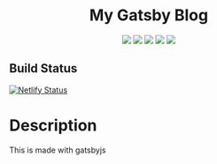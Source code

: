 <h1 align="center">My Gatsby Blog</h1>
<p align="center">
  <img src="https://img.shields.io/github/issues/koushik-dev/my-website" />
  <img src="https://img.shields.io/github/license/koushik-dev/my-website" />
  <a href="https://reactjs.org/" target="_blank"><img src="https://img.shields.io/badge/View-React-blue.svg?logo=React"></a>
  <a href="https://bulma.io/" target="_blank"><img src="https://img.shields.io/badge/UI%20Framework-Bulma-blue"></a>
  <a href="https://emotion.sh/docs/introduction" target="_blank"><img src="http://img.shields.io/badge/%F0%9F%92%85%20Styles-Emotion-%23DB7093"></a>
</p>

## Build Status
[![Netlify Status](https://api.netlify.com/api/v1/badges/77ddc1f2-6f10-4294-b739-c48f52612ded/deploy-status)](https://app.netlify.com/sites/buildblog/deploys)


# Description

This is made with gatsbyjs
